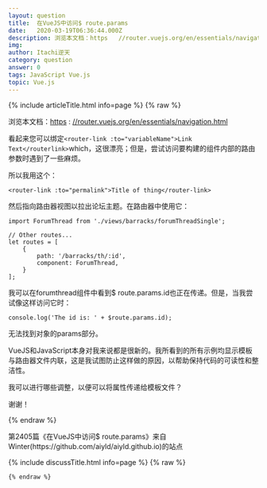 ```yaml
---
layout: question
title:  在VueJS中访问$ route.params
date:   2020-03-19T06:36:44.000Z
description: 浏览本文档：https   //router.vuejs.org/en/essentials/navigation.html看起来您可以绑定<rou...
img: 
author: Itachi逆天
category: question
answer: 0
tags: JavaScript Vue.js
topic: Vue.js
---
```

<div class="article-root">
  <div class="article">
    {% include articleTitle.html info=page %}
    {% raw %}
    <div class="article-content"><p><font style="vertical-align: inherit;"><font style="vertical-align: inherit;">浏览本文档：</font><a href="https://router.vuejs.org/en/essentials/navigation.html" rel="noreferrer"><font style="vertical-align: inherit;">https</font></a><font style="vertical-align: inherit;"> :
 </font></font><a href="https://router.vuejs.org/en/essentials/navigation.html" rel="noreferrer"><font style="vertical-align: inherit;"><font style="vertical-align: inherit;">//router.vuejs.org/en/essentials/navigation.html</font></font></a></p>

<p><font style="vertical-align: inherit;"><font style="vertical-align: inherit;">看起来您可以绑定</font></font><code>&lt;router-link :to="variableName"&gt;Link Text&lt;/routerlink&gt;</code><font style="vertical-align: inherit;"><font style="vertical-align: inherit;">which，这很漂亮；</font><font style="vertical-align: inherit;">但是，尝试访问要构建的组件内部的路由参数时遇到了一些麻烦。</font></font></p>

<p><font style="vertical-align: inherit;"><font style="vertical-align: inherit;">所以我用这个：</font></font></p>

<pre><code>&lt;router-link :to="permalink"&gt;Title of thing&lt;/router-link&gt;
</code></pre>

<p><font style="vertical-align: inherit;"><font style="vertical-align: inherit;">然后指向路由器视图以拉出论坛主题。</font><font style="vertical-align: inherit;">在路由器中使用它：</font></font></p>

<pre><code>import ForumThread from './views/barracks/forumThreadSingle';<font></font>
<font></font>
// Other routes...<font></font>
let routes = [<font></font>
    {<font></font>
        path: '/barracks/th/:id',<font></font>
        component: ForumThread,<font></font>
    } <font></font>
]; <font></font>
</code></pre>

<p><font style="vertical-align: inherit;"><font style="vertical-align: inherit;">我可以在forumthread组件中看到$ route.params.id也正在传递。</font><font style="vertical-align: inherit;">但是，当我尝试像这样访问它时：</font></font></p>

<pre><code>console.log('The id is: ' + $route.params.id);
</code></pre>

<p><font style="vertical-align: inherit;"><font style="vertical-align: inherit;">无法找到对象的params部分。</font></font></p>

<p><font style="vertical-align: inherit;"><font style="vertical-align: inherit;">VueJS和JavaScript本身对我来说都是很新的。</font><font style="vertical-align: inherit;">我所看到的所有示例均显示模板与路由器文件内联，这是我试图防止这样做的原因，以帮助保持代码的可读性和整洁性。</font></font></p>

<p><font style="vertical-align: inherit;"><font style="vertical-align: inherit;">我可以进行哪些调整，以便可以将属性传递给模板文件？</font></font></p>

<p><font style="vertical-align: inherit;"><font style="vertical-align: inherit;">谢谢！</font></font></p></div>
    {% endraw %}
  </div>
  <p class="winter_mark">第2405篇《在VueJS中访问$ route.params》来自Winter(https://github.com/aiyld/aiyld.github.io)的站点</p>
  <div class="discuss-wrapper">
    {% include discussTitle.html info=page %}
    {% raw %}
    
    {% endraw %}
  </div>
<div>
